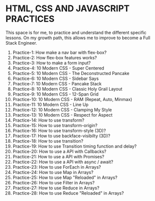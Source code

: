 # HTML, CSS AND JAVASCRIPT PRACTICES

This space is for me, to practice and understand the different specific lessons. On my growth path, this allows me to improve to become a Full Stack Engineer.

1. Practice-1: How make a nav bar with flex-box?
2. Practice-2: How flex-box features works?
3. Practice-3: How to make a form input?
4. Practice-4: 10 Modern CSS - Super Centered
5. Practice-5: 10 Modern CSS - The Deconstructed Pancake
6. Practice-6: 10 Modern CSS - Sidebar Says
7. Practice-7: 10 Modern CSS - Pancake Stack
8. Practice-8: 10 Modern CSS - Classic Holy Grail Layout
9. Practice-9: 10 Modern CSS - 12-Span Grid
10. Practice-10: 10 Modern CSS - RAM (Repeat, Auto, Minmax)
11. Practice-11: 10 Modern CSS - Line Up
12. Practice-12: 10 Modern CSS - Clamping My Style
13. Practice-13: 10 Modern CSS - Respect for Aspect
14. Practice-14: How to use transform?
15. Practice-15: How to use transform-origin?
16. Practice-16: How to use transform-style (3D)?
17. Practice-17: How to use backface-visibilty (3D)?
18. Practice-18: How to use transition?
19. Practice-19: How to use Transition timing function and delay?
20. Practice-20: How to use a API with Callbacks?
21. Practice-21: How to use a API with Promises?
22. Practice-22: How to use a API with async / await?
23. Practice-23: How to use ForEach in Arrays?
24. Practice-24: How to use Map in Arrays?
25. Practice-25: How to use Map "Reloaded" in Arrays?
26. Practice-26: How to use Filter in Arrays?
27. Practice-27: How to use Reduce in Arrays?
28. Practice-28: How to use Reduce "Reloaded" in Arrays?